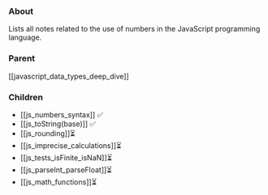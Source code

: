 ### About
Lists all notes related to the use of numbers in the JavaScript programming language.

### Parent
[[javascript_data_types_deep_dive]]

### Children
- [[js_numbers_syntax]] ✅
- [[js_toString(base)]] ✅
- [[js_rounding]]⏳
- [[js_imprecise_calculations]]⏳
- [[js_tests_isFinite_isNaN]]⏳
- [[js_parseInt_parseFloat]]⏳
- [[js_math_functions]]⏳